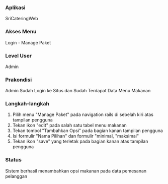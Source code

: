 ### Aplikasi

SriCateringWeb

### Akses Menu

Login - Manage Paket

### Level User

Admin

### Prakondisi

Admin Sudah Login ke Situs dan Sudah Terdapat Data Menu Makanan

### Langkah-langkah

1. Pilih menu "Manage Paket" pada navigation rails di sebelah kiri atas tampilan pengguna
2. Tekan ikon "edit" pada salah satu tabel menu makanan
3. Tekan tombol "Tambahkan Opsi" pada bagian kanan tampilan pengguna
4. Isi formulir "Nama Pilihan" dan formulir "minimal, "maksimal"
5. Tekan ikon "save" yang terletak pada bagian kanan atas tampilan pengguna

### Status
Sistem berhasil menambahkan opsi makanan pada data pemesanan pelanggan 